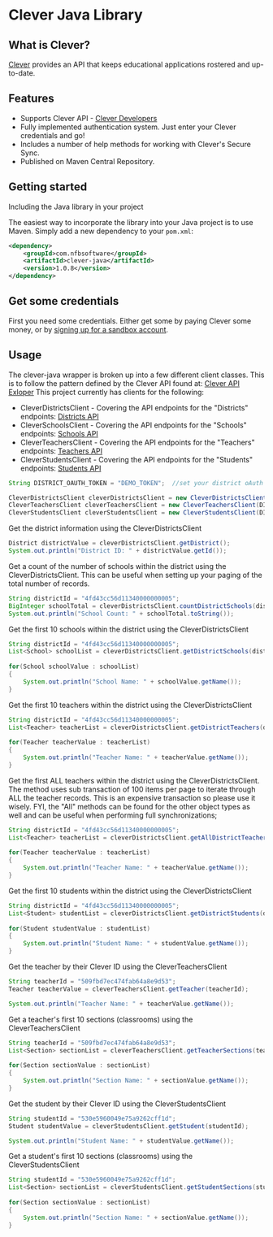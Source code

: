 # Clever Java Library

## What is Clever?

[Clever](https://clever.com/) provides an API that keeps educational applications rostered and up-to-date.

Features
--------

  * Supports Clever API - [Clever Developers](https://dev.clever.com)
  * Fully implemented authentication system.  Just enter your Clever credentials and go!
  * Includes a number of help methods for working with Clever's Secure Sync.
  * Published on Maven Central Repository.

Getting started
---------------
Including the Java library in your project

The easiest way to incorporate the library into your Java project is to use Maven. Simply add a new dependency to your `pom.xml`:

```xml
<dependency>
    <groupId>com.nfbsoftware</groupId>
	<artifactId>clever-java</artifactId>
	<version>1.0.8</version>
</dependency>
```

Get some credentials
-----

First you need some credentials.  Either get some by paying Clever some money, or by [signing up for a sandbox account](https://clever.com/app-signup).

Usage
-----
The clever-java wrapper is broken up into a few different client classes.  This is to follow the pattern defined by the Clever API found at: [Clever API Exloper](https://clever.com/developers/docs/explorer#api_data)  This project currently has clients for the following:

 * CleverDistrictsClient - Covering the API endpoints for the "Districts" endpoints: [Districts API](https://clever.com/developers/docs/explorer#resource_districts)
 * CleverSchoolsClient - Covering the API endpoints for the "Schools" endpoints: [Schools API](https://clever.com/developers/docs/explorer#resource_schools)
 * CleverTeachersClient - Covering the API endpoints for the "Teachers" endpoints: [Teachers API](https://clever.com/developers/docs/explorer#resource_teachers)
 * CleverStudentsClient - Covering the API endpoints for the "Students" endpoints: [Students API](https://clever.com/developers/docs/explorer#resource_students)

```java	
String DISTRICT_OAUTH_TOKEN = "DEMO_TOKEN";  //set your district oAuth token id here.

CleverDistrictsClient cleverDistrictsClient = new CleverDistrictsClient(DISTRICT_OAUTH_TOKEN);
CleverTeachersClient cleverTeachersClient = new CleverTeachersClient(DISTRICT_OAUTH_TOKEN);
CleverStudentsClient cleverStudentsClient = new CleverStudentsClient(DISTRICT_OAUTH_TOKEN);
```

Get the district information using the CleverDistrictsClient

```java	 
District districtValue = cleverDistrictsClient.getDistrict();
System.out.println("District ID: " + districtValue.getId());
```

Get a count of the number of schools within the district using the CleverDistrictsClient.  This can be useful when setting up your paging of the total number of records.

```java	 
String districtId = "4fd43cc56d11340000000005";
BigInteger schoolTotal = cleverDistrictsClient.countDistrictSchools(districtId);
System.out.println("School Count: " + schoolTotal.toString());
```

Get the first 10 schools within the district using the CleverDistrictsClient

```java	
String districtId = "4fd43cc56d11340000000005";
List<School> schoolList = cleverDistrictsClient.getDistrictSchools(districtId, 10, null, null);
        
for(School schoolValue : schoolList)
{
	System.out.println("School Name: " + schoolValue.getName());
}
```

Get the first 10 teachers within the district using the CleverDistrictsClient

```java	
String districtId = "4fd43cc56d11340000000005";
List<Teacher> teacherList = cleverDistrictsClient.getDistrictTeachers(districtId, 10, null, null);
        
for(Teacher teacherValue : teacherList)
{
	System.out.println("Teacher Name: " + teacherValue.getName());
}
```

Get the first ALL teachers within the district using the CleverDistrictsClient.  The method uses sub transaction of 100 items per page to iterate through ALL the teacher records.  This is an expensive transaction so please use it wisely.  FYI, the "All" methods can be found for the other object types as well and can be useful when performing full synchronizations;

```java	
String districtId = "4fd43cc56d11340000000005";
List<Teacher> teacherList = cleverDistrictsClient.getAllDistrictTeachers(districtId);
        
for(Teacher teacherValue : teacherList)
{
	System.out.println("Teacher Name: " + teacherValue.getName());
}
```

Get the first 10 students within the district using the CleverDistrictsClient

```java	
String districtId = "4fd43cc56d11340000000005";
List<Student> studentList = cleverDistrictsClient.getDistrictStudents(districtId, 10, null, null);
        
for(Student studentValue : studentList)
{
	System.out.println("Student Name: " + studentValue.getName());
}
```

Get the teacher by their Clever ID using the CleverTeachersClient

```java	
String teacherId = "509fbd7ec474fab64a8e9d53";
Teacher teacherValue = cleverTeachersClient.getTeacher(teacherId);

System.out.println("Teacher Name: " + teacherValue.getName());
```

Get a teacher's first 10 sections (classrooms) using the CleverTeachersClient

```java	
String teacherId = "509fbd7ec474fab64a8e9d53";
List<Section> sectionList = cleverTeachersClient.getTeacherSections(teacherId, 10, null, null);
        
for(Section sectionValue : sectionList)
{
    System.out.println("Section Name: " + sectionValue.getName());
}
```

Get the student by their Clever ID using the CleverStudentsClient

```java	
String studentId = "530e5960049e75a9262cff1d";
Student studentValue = cleverStudentsClient.getStudent(studentId);

System.out.println("Student Name: " + studentValue.getName());
```

Get a student's first 10 sections (classrooms) using the CleverStudentsClient

```java	
String studentId = "530e5960049e75a9262cff1d";
List<Section> sectionList = cleverStudentsClient.getStudentSections(studentId, 10, null, null);
        
for(Section sectionValue : sectionList)
{
    System.out.println("Section Name: " + sectionValue.getName());
}
```
